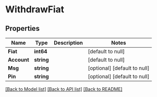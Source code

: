 # WithdrawFiat

## Properties
Name | Type | Description | Notes
------------ | ------------- | ------------- | -------------
**Fiat** | **int64** |  | [default to null]
**Account** | **string** |  | [default to null]
**Msg** | **string** |  | [optional] [default to null]
**Pin** | **string** |  | [optional] [default to null]

[[Back to Model list]](../README.md#documentation-for-models) [[Back to API list]](../README.md#documentation-for-api-endpoints) [[Back to README]](../README.md)


